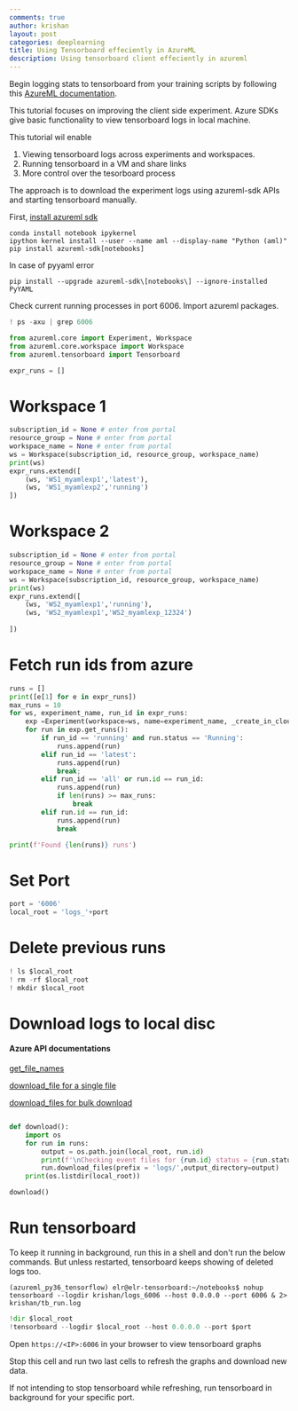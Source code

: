 ```yaml
---
comments: true
author: krishan
layout: post
categories: deeplearning
title: Using Tensorboard effeciently in AzureML
description: Using tensorboard client effeciently in azureml
---
```


Begin logging stats to tensorboard from your training scripts by following this [AzureML documentation](https://docs.microsoft.com/en-us/azure/machine-learning/how-to-monitor-tensorboard).

This tutorial focuses on improving the client side experiment. Azure SDKs give basic functionality to view tensorboard logs in local machine.

This tutorial wil enable
1. Viewing tensorboard logs across experiments and workspaces.
2. Running tensorboard in a VM and share links
3. More control over the tesorboard process

The approach is to download the experiment logs using azureml-sdk APIs and starting tensorboard manually.

First, [install azureml sdk](https://docs.microsoft.com/en-us/azure/machine-learning/how-to-configure-environment#local)

    conda install notebook ipykernel
    ipython kernel install --user --name aml --display-name "Python (aml)"
    pip install azureml-sdk[notebooks]

In case of pyyaml error

    pip install --upgrade azureml-sdk\[notebooks\] --ignore-installed PyYAML

Check current running processes in port 6006. Import azureml packages.

```python
! ps -axu | grep 6006

from azureml.core import Experiment, Workspace
from azureml.core.workspace import Workspace
from azureml.tensorboard import Tensorboard

```


```python
expr_runs = []
```

# Workspace 1


```python
subscription_id = None # enter from portal
resource_group = None # enter from portal
workspace_name = None # enter from portal
ws = Workspace(subscription_id, resource_group, workspace_name)
print(ws)
expr_runs.extend([
    (ws, 'WS1_myamlexp1','latest'),
    (ws, 'WS1_myamlexp2','running')
])
```

# Workspace 2


```python
subscription_id = None # enter from portal
resource_group = None # enter from portal
workspace_name = None # enter from portal
ws = Workspace(subscription_id, resource_group, workspace_name)
print(ws)
expr_runs.extend([
    (ws, 'WS2_myamlexp1','running'),
    (ws, 'WS2_myamlexp1','WS2_myamlexp_12324')
    
])
```

# Fetch run ids from azure
```python
runs = []
print([e[1] for e in expr_runs])
max_runs = 10
for ws, experiment_name, run_id in expr_runs:
    exp =Experiment(workspace=ws, name=experiment_name, _create_in_cloud=False)
    for run in exp.get_runs():
        if run_id == 'running' and run.status == 'Running':
            runs.append(run)
        elif run_id == 'latest':
            runs.append(run)
            break;
        elif run_id == 'all' or run.id == run_id: 
            runs.append(run)
            if len(runs) >= max_runs:
                break
        elif run.id == run_id:
            runs.append(run)
            break

print(f'Found {len(runs)} runs')
```

# Set Port


```python
port = '6006'
local_root = 'logs_'+port
```

# Delete previous runs


```python
! ls $local_root
! rm -rf $local_root
! mkdir $local_root
```

# Download logs to local disc

#### Azure API documentations

[get_file_names](https://docs.microsoft.com/en-us/python/api/azureml-core/azureml.core.run.run?view=azure-ml-py#get-file-names--)

[download_file for a single file](https://docs.microsoft.com/en-us/python/api/azureml-core/azureml.core.run.run?view=azure-ml-py#download-file-name--output-file-path-none-)
  
[download_files for bulk download](https://docs.microsoft.com/en-us/python/api/azureml-core/azureml.core.run.run?view=azure-ml-py#download-files-prefix-none--output-directory-none--output-paths-none--batch-size-100--append-prefix-true-)


```python

def download():
    import os
    for run in runs:
        output = os.path.join(local_root, run.id)
        print(f'\nChecking event files for {run.id} status = {run.status}, output = {output}')
        run.download_files(prefix = 'logs/',output_directory=output)
    print(os.listdir(local_root))

download()
```

# Run tensorboard

To keep it running in background, run this in a shell and don't run the below commands. But unless restarted, tensorboard keeps showing of deleted logs too.


    (azureml_py36_tensorflow) elr@elr-tensorboard:~/notebooks$ nohup tensorboard --logdir krishan/logs_6006 --host 0.0.0.0 --port 6006 & 2> krishan/tb_run.log


```python
!dir $local_root
!tensorboard --logdir $local_root --host 0.0.0.0 --port $port
```

Open `https://<IP>:6006`  in your browser to view tensorboard graphs

Stop this cell and run two last cells to refresh the graphs and download new data.

If not intending to stop tensorboard while refreshing, run tensorboard in background for your specific port.
